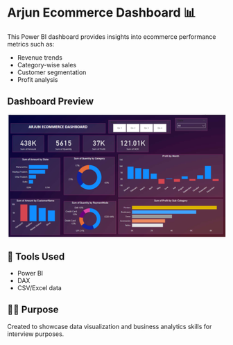 # Arjun Ecommerce Dashboard 📊

This Power BI dashboard provides insights into ecommerce performance metrics such as:

- Revenue trends
- Category-wise sales
- Customer segmentation
- Profit analysis

## Dashboard Preview  
![Arjun Ecommerce Dashboard](Screenshot%20(2361).png)


## 📁 Tools Used
- Power BI
- DAX
- CSV/Excel data

## 🧑‍💼 Purpose
Created to showcase data visualization and business analytics skills for interview purposes.
